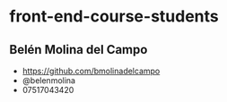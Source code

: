 # front-end-course-students

## Belén Molina del Campo
+ https://github.com/bmolinadelcampo
+ @belenmolina
+ 07517043420